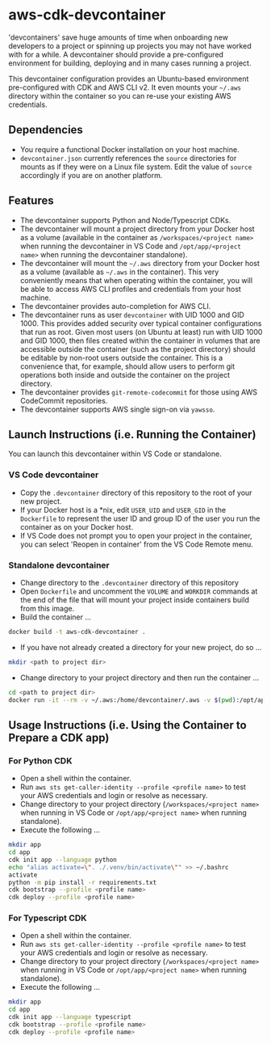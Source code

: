 # aws-cdk-devcontainer

'devcontainers' save huge amounts of time when onboarding new developers to a project or spinning up projects you may not have worked with for a while. A devcontainer should provide a pre-configured environment for building, deploying and in many cases running a project.

This devcontainer configuration provides an Ubuntu-based environment pre-configured with CDK and AWS CLI v2. It even mounts your `~/.aws` directory within the container so you can re-use your existing AWS credentials.

## Dependencies

* You require a functional Docker installation on your host machine. 
* `devcontainer.json` currently references the `source` directories for mounts as if they were on a Linux file system. Edit the value of `source` accordingly if you are on another platform.

## Features

* The devcontainer supports Python and Node/Typescript CDKs.
* The devcontainer will mount a project directory from your Docker host as a volume (available in the container as `/workspaces/<project name>` when running the devcontainer in VS Code and `/opt/app/<project name>` when running the devcontainer standalone). 
* The devcontainer will mount the `~/.aws` directory from your Docker host as a volume (available as `~/.aws` in the container). This very conveniently means that when operating within the container, you will be able to access AWS CLI profiles and credentials from your host machine.
* The devcontainer provides auto-completion for AWS CLI.
* The devcontainer runs as user `devcontainer` with UID 1000 and GID 1000. This provides added security over typical container configurations that run as root. Given most users (on Ubuntu at least) run with UID 1000 and GID 1000, then files created within the container in volumes that are accessible outside the container (such as the project directory) should be editable by non-root users outside the container. This is a convenience that, for example, should allow users to perform git operations both inside and outside the container on the project directory.
* The devcontainer provides `git-remote-codecommit` for those using AWS CodeCommit repositories.
* The devcontainer supports AWS single sign-on via `yawsso`.  

## Launch Instructions (i.e. Running the Container)

You can launch this devcontainer within VS Code or standalone.

### VS Code devcontainer

* Copy the `.devcontainer` directory of this repository to the root of your new project. 
* If your Docker host is a *nix, edit `USER_UID` and `USER_GID` in the `Dockerfile` to represent the user ID and group ID of the user you run the container as on your Docker host.
* If VS Code does not prompt you to open your project in the container, you can select 'Reopen in container' from the VS Code Remote menu.

### Standalone devcontainer

* Change directory to the `.devcontainer` directory of this repository
* Open `Dockerfile` and uncomment the `VOLUME` and `WORKDIR` commands at the end of the file that will mount your project inside containers build from this image.
* Build the container ...

```bash
docker build -t aws-cdk-devcontainer .
```

* If you have not already created a directory for your new project, do so ...

```bash 
mkdir <path to project dir>
```

* Change directory to your project directory and then run the container ...

```bash
cd <path to project dir>
docker run -it --rm -v ~/.aws:/home/devcontainer/.aws -v $(pwd):/opt/app aws-cdk-devcontainer
```

## Usage Instructions (i.e. Using the Container to Prepare a CDK app)

### For Python CDK

* Open a shell within the container.
* Run `aws sts get-caller-identity --profile <profile name>` to test your AWS credentials and login or resolve as necessary.
* Change directory to your project directory (`/workspaces/<project name>` when running in VS Code or `/opt/app/<project name>` when running standalone).
* Execute the following ...

```bash
mkdir app
cd app
cdk init app --language python
echo "alias activate=\". ./.venv/bin/activate\"" >> ~/.bashrc
activate
python -m pip install -r requirements.txt
cdk bootstrap --profile <profile name>
cdk deploy --profile <profile name>
```

### For Typescript CDK

* Open a shell within the container.
* Run `aws sts get-caller-identity --profile <profile name>` to test your AWS credentials and login or resolve as necessary.
* Change directory to your project directory (`/workspaces/<project name>` when running in VS Code or `/opt/app/<project name>` when running standalone).
* Execute the following ...

```bash
mkdir app
cd app
cdk init app --language typescript
cdk bootstrap --profile <profile name>
cdk deploy --profile <profile name>
```
